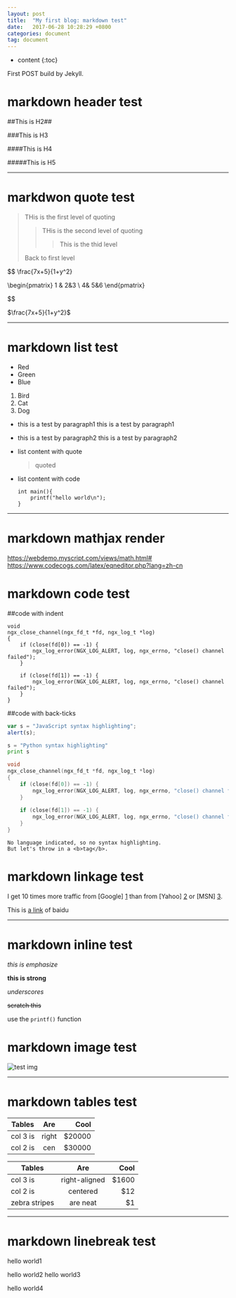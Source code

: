 ```yaml
---
layout: post
title:  "My first blog: markdown test"
date:   2017-06-28 10:28:29 +0800
categories: document
tag: document 
---
```


* content
{:toc}


First POST build by Jekyll.

markdown header test
==================

##This is H2##

###This is H3

####This is H4

#####This is H5

---

markdwon quote test
====================

>THis is the first level of quoting
>
>>THis is the second level of quoting
>>
>>>This is the thid level
>>
>
>Back to first level

$$
\frac{7x+5}{1+y^2}

\begin{pmatrix}
1 &  2&3 \\ 
 4&  5&6 
\end{pmatrix}

$$

$\frac{7x+5}{1+y^2}$

---

markdown list test
===================

*   Red
*   Green
*   Blue

1.  Bird
2.  Cat
3.  Dog

*   this is a test by paragraph1
    this is a test by paragraph1
*   this is a test by paragraph2
    this is a test by paragraph2
*   list content with quote

    >quoted
*   list content with code

        int main(){
            printf("hello world\n"); 
        }

---

markdown mathjax render
===
https://webdemo.myscript.com/views/math.html#
https://www.codecogs.com/latex/eqneditor.php?lang=zh-cn


markdown code test
===================


##code with indent

    void
    ngx_close_channel(ngx_fd_t *fd, ngx_log_t *log)
    {
        if (close(fd[0]) == -1) {
            ngx_log_error(NGX_LOG_ALERT, log, ngx_errno, "close() channel failed");
        }
    
        if (close(fd[1]) == -1) {
            ngx_log_error(NGX_LOG_ALERT, log, ngx_errno, "close() channel failed");
        }
    }

##code with back-ticks

```javascript
var s = "JavaScript syntax highlighting";
alert(s);
```
 
```python
s = "Python syntax highlighting"
print s
```

```c
void
ngx_close_channel(ngx_fd_t *fd, ngx_log_t *log)
{
    if (close(fd[0]) == -1) {
        ngx_log_error(NGX_LOG_ALERT, log, ngx_errno, "close() channel failed");
    }
    
    if (close(fd[1]) == -1) {
        ngx_log_error(NGX_LOG_ALERT, log, ngx_errno, "close() channel failed");
    }
}
```
 
```
No language indicated, so no syntax highlighting. 
But let's throw in a <b>tag</b>.
```

markdown linkage test
======================

I get 10 times more traffic from [Google] [1] than from
[Yahoo] [2] or [MSN] [3].

  [1]: http://google.com/        "Google"
  [2]: http://search.yahoo.com/  "Yahoo Search"
  [3]: http://search.msn.com/    "MSN Search"

This is [a link](http://www.baidu.com "Title") of baidu

---------------------

markdown inline test
======================

*this is emphasize*

**this is strong**

_underscores_

~~scratch this~~

use the `printf()` function

markdown image test
======================

![test img](../../../../styles/images/favicon.jpg)

------------------

markdown tables test
=====================

|   Tables  |   Are |   Cool    |
|   -----   |:----: |   ------: |
| col 3 is  | right |   $20000  |
| col 2 is  | cen   |   $30000  |

| Tables        | Are           | Cool  |
| ------------- |:-------------:| -----:|
| col 3 is      | right-aligned | $1600 |
| col 2 is      | centered      |   $12 |
| zebra stripes | are neat      |    $1 |

-----------------

markdown linebreak test
=======================

hello world1

hello world2
hello world3


hello world4

[jekyll]:      http://jekyllrb.com
[jekyll-gh]:   https://github.com/jekyll/jekyll
[jekyll-help]: https://github.com/jekyll/jekyll-help

